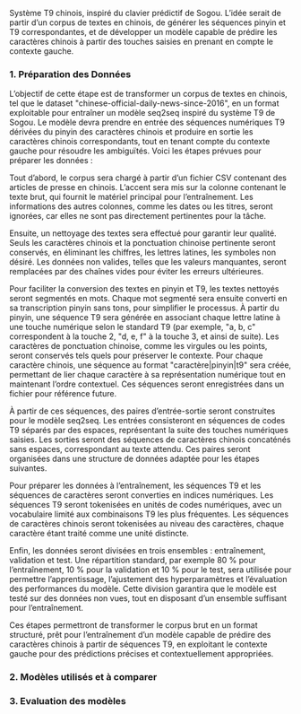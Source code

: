 Système T9 chinois, inspiré du clavier prédictif de Sogou. L’idée serait de partir d’un corpus de textes en chinois, de générer les séquences pinyin et T9 correspondantes, et de développer un modèle capable de prédire les caractères chinois à partir des touches saisies en prenant en compte le contexte gauche.

### 1. Préparation des Données

L’objectif de cette étape est de transformer un corpus de textes en chinois, tel que le dataset "chinese-official-daily-news-since-2016", en un format exploitable pour entraîner un modèle seq2seq inspiré du système T9 de Sogou. Le modèle devra prendre en entrée des séquences numériques T9 dérivées du pinyin des caractères chinois et produire en sortie les caractères chinois correspondants, tout en tenant compte du contexte gauche pour résoudre les ambiguïtés. Voici les étapes prévues pour préparer les données :

Tout d’abord, le corpus sera chargé à partir d’un fichier CSV contenant des articles de presse en chinois. L’accent sera mis sur la colonne contenant le texte brut, qui fournit le matériel principal pour l’entraînement. Les informations des autres colonnes, comme les dates ou les titres, seront ignorées, car elles ne sont pas directement pertinentes pour la tâche.

Ensuite, un nettoyage des textes sera effectué pour garantir leur qualité. Seuls les caractères chinois et la ponctuation chinoise pertinente seront conservés, en éliminant les chiffres, les lettres latines, les symboles non désiré. Les données non valides, telles que les valeurs manquantes, seront remplacées par des chaînes vides pour éviter les erreurs ultérieures.

Pour faciliter la conversion des textes en pinyin et T9, les textes nettoyés seront segmentés en mots. 
Chaque mot segmenté sera ensuite converti en sa transcription pinyin sans tons, pour simplifier le processus. À partir du pinyin, une séquence T9 sera générée en associant chaque lettre latine à une touche numérique selon le standard T9 (par exemple, "a, b, c" correspondent à la touche 2, "d, e, f" à la touche 3, et ainsi de suite). Les caractères de ponctuation chinoise, comme les virgules ou les points, seront conservés tels quels pour préserver le contexte. Pour chaque caractère chinois, une séquence au format "caractère|pinyin|t9" sera créée, permettant de lier chaque caractère à sa représentation numérique tout en maintenant l’ordre contextuel. Ces séquences seront enregistrées dans un fichier pour référence future.

À partir de ces séquences, des paires d’entrée-sortie seront construites pour le modèle seq2seq. Les entrées consisteront en séquences de codes T9 séparés par des espaces, représentant la suite des touches numériques saisies. Les sorties seront des séquences de caractères chinois concaténés sans espaces, correspondant au texte attendu. Ces paires seront organisées dans une structure de données adaptée pour les étapes suivantes.

Pour préparer les données à l’entraînement, les séquences T9 et les séquences de caractères seront converties en indices numériques. Les séquences T9 seront tokenisées en unités de codes numériques, avec un vocabulaire limité aux combinaisons T9 les plus fréquentes. Les séquences de caractères chinois seront tokenisées au niveau des caractères, chaque caractère étant traité comme une unité distincte.

Enfin, les données seront divisées en trois ensembles : entraînement, validation et test. Une répartition standard, par exemple 80 % pour l’entraînement, 10 % pour la validation et 10 % pour le test, sera utilisée pour permettre l’apprentissage, l’ajustement des hyperparamètres et l’évaluation des performances du modèle. Cette division garantira que le modèle est testé sur des données non vues, tout en disposant d’un ensemble suffisant pour l’entraînement.

Ces étapes permettront de transformer le corpus brut en un format structuré, prêt pour l’entraînement d’un modèle capable de prédire des caractères chinois à partir de séquences T9, en exploitant le contexte gauche pour des prédictions précises et contextuellement appropriées.

### 2. Modèles utilisés et à comparer

### 3. Evaluation des modèles
